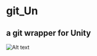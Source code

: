 # git_Un
## a git wrapper for Unity

![Alt text](Assets/git_Un/Documentation/Images/250212_logo.jpg)